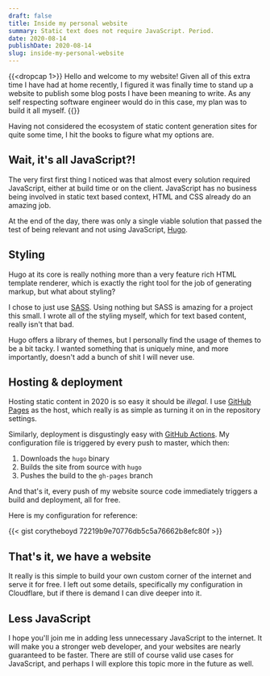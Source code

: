 ```yaml
---
draft: false
title: Inside my personal website
summary: Static text does not require JavaScript. Period.
date: 2020-08-14
publishDate: 2020-08-14
slug: inside-my-personal-website
---
```


{{<dropcap 1>}}
Hello and welcome to my website! Given all of this extra time I have had at home recently, I figured it was finally time to stand up a website to publish some blog posts I have been meaning to write. As any self respecting software engineer would do in this case, my plan was to build it all myself.
{{</dropcap>}}

Having not considered the ecosystem of static content generation sites for quite some time, I hit the books to figure what my options are.

## Wait, it's all JavaScript?!

The very first first thing I noticed was that almost every solution required JavaScript, either at build time or on the client. JavaScript has no business being involved in static text based context, HTML and CSS already do an amazing job.

At the end of the day, there was only a single viable solution that passed the test of being relevant and not using JavaScript, [Hugo](https://gohugo.io/).

## Styling

Hugo at its core is really nothing more than a very feature rich HTML template renderer, which is exactly the right tool for the job of generating markup, but what about styling?

I chose to just use [SASS](https://sass-lang.com). Using nothing but SASS is amazing for a project this small. I wrote all of the styling myself, which for text based content, really isn't that bad.

Hugo offers a library of themes, but I personally find the usage of themes to be a bit tacky. I wanted something that is uniquely mine, and more importantly, doesn't add a bunch of shit I will never use.

## Hosting & deployment

Hosting static content in 2020 is so easy it should be _illegal_. I use [GitHub Pages](https://pages.github.com/) as the host, which really is as simple as turning it on in the repository settings.

Similarly, deployment is disgustingly easy with [GitHub Actions](https://github.com/features/actions). My configuration file is triggered by every push to master, which then:

1. Downloads the `hugo` binary
1. Builds the site from source with `hugo`
1. Pushes the build to the `gh-pages` branch

And that's it, every push of my website source code immediately triggers a build and deployment, all for free.

Here is my configuration for reference:

{{< gist corytheboyd 72219b9e70776db5c5a76662b8efc80f >}}

## That's it, we have a website

It really is this simple to build your own custom corner of the internet and serve it for free. I left out some details, specifically my configuration in Cloudflare, but if there is demand I can dive deeper into it.

## Less JavaScript

I hope you'll join me in adding less unnecessary JavaScript to the internet. It will make you a stronger web developer, and your websites are nearly guaranteed to be faster. There are still of course valid use cases for JavaScript, and perhaps I will explore this topic more in the future as well.

